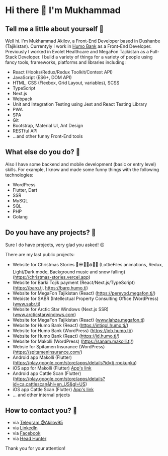# Hi there 👋 I'm Mukhammad

## Tell me a little about yourself 🙂

Well hi. I'm Mukhammad Akilov, a Front-End Developer based in Dushanbe (Tajikistan). Currentyly I work in [Humo Bank](https://humo.tj/) as a Front-End Developer. Previously I worked in Evolet Healthcare and MegaFon Tajikistan as a Full-Stack Developer. I build a variety of things for a variety of people using fancy tools, frameworks, platforms and libraries including:

 - React (Hooks/Redux/Redux Toolkit/Context API)
 - JavaScript (ES6+, DOM API)
 - HTML, CSS (Flexbox, Grid Layout, variables), SCSS
 - TypeScript
 - Next.js
 - Webpack
 - Unit and Integration Testing using Jest and React Testing Library
 - PWA
 - SPA
 - Git
 - Bootstrap, Material UI, Ant Design
 - RESTful API
 - ...and other funny Front-End tools
 
## What else do you do? 🤔
Also I have some backend and mobile development (basic or entry level) skills. For example, I know and made some funny things with the following technologies:
 - WordPress
 - Flutter, Dart
 - SSR
 - MySQL
 - SQL
 - PHP 
 - Golang
 
## Do you have any projects? 🤔

Sure I do have projects, very glad you asked! 😉

There are my last public projects:
- Website for Christmas Stories 🎄☀️🌙🎵❄️🎅🏻 (LottieFiles animations, Redux, Light/Dark mode, Background music and snow falling) (https://christmas-stories.vercel.app) 
- Website for Barki Tojik payment (React/Next.js/TypeScript) (https://barq.tj, https://barq.humo.tj)
- Website for MegaFon Tajikistan (React) (https://perevod.megafon.tj/)
- Webiste for SABR (Intellectual Property Consulting Office (WordPress) (www.sabr.tj)
- Website for Arctic Star Windows (Next.js SSR) (www.arcticstarwindows.com)
- Website for MegaFon Tajikistan (React) (www.lahza.megafon.tj)
- Website for Humo Bank (React) (https://intiqol.humo.tj/)
- Website for Humo Bank (WordPress) (https://job.humo.tj/)
- Website for Humo Bank (React) (https://id.humo.tj/)
- Website for Makolli (WordPress) (https://sanam.makolli.tj/)
- Websie for Spitamen Insurance (WordPress) (https://spitameninsurance.com/)
- Android app Makolli (Flutter) (https://play.google.com/store/apps/details?id=tj.rpokupka)
- iOS app for Makolli (Flutter) [App's link](https://apps.apple.com/ca/app/%D1%80%D0%B0%D0%B7%D1%83%D0%BC%D0%BD%D0%B0%D1%8F-%D0%BF%D0%BE%D0%BA%D1%83%D0%BF%D0%BA%D0%B0/id1526797310)
- Android app Cattle Scan (Flutter) (https://play.google.com/store/apps/details?id=ca.cattlescan&hl=en_US&gl=US)
- iOS app Cattle Scan (Flutter) [App's link](https://apps.apple.com/by/app/cattle-scan/id1562113240#?platform=iphone)
- ... and other internal prjects
## How to contact you? 📧
- via [Telegram @Akilov95](https://t.me/Akilov95)
- via [LinkedIn](https://www.linkedin.com/in/mukhammad-akilov-6604a0159/)
- via [Facebook](https://facebook.com/mukhammad.akilov.95)
- via [Head Hunter](https://hh.ru/resume/37a6c65aff05af36d80039ed1f4f51386b464d)

Thank you for your attention!
